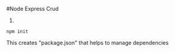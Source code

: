 #Node Express Crud

1)
```
npm init
```
This creates "package.json" that helps to manage dependencies
